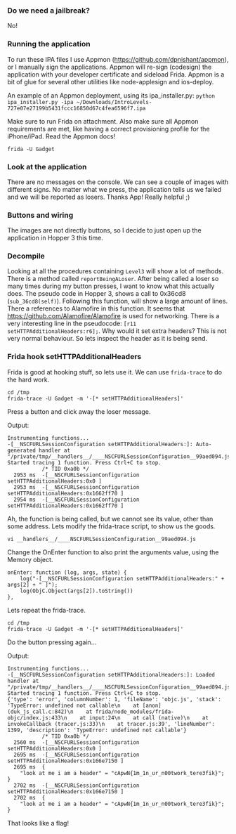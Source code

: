 ### Do we need a jailbreak?
No!

### Running the application
To run these IPA files I use Appmon (https://github.com/dpnishant/appmon), or I manually sign the applications. Appmon will re-sign (codesign) the application with your developer certificate and sideload Frida. Appmon is a bit of glue for several other utilities like node-applesign and ios-deploy. 

An example of an Appmon deployment, using its ipa_installer.py:
`python ipa_installer.py -ipa ~/Downloads/IntroLevels-727e07e27199b5431fccc16850d67c4fea6596f7.ipa`

Make sure to run Frida on attachment. Also make sure all Appmon requirements are met, like having a correct provisioning profile for the iPhone/iPad. Read the Appmon docs!

`frida -U Gadget`

### Look at the application
There are no messages on the console. We can see a couple of images with different signs. No matter what we press, the application tells us we failed and we will be reported as losers. Thanks App! Really helpful ;)

### Buttons and wiring
The images are not directly buttons, so I decide to just open up the application in Hopper 3 this time.

### Decompile
Looking at all the procedures containing `Level3` will show a lot of methods. There is a method called `reportBeingALoser`. After being called a loser so many times during my button presses, I want to know what this actually does. The pseudo code in Hopper 3, shows a call to 0x36cd8 (`sub_36cd8(self)`). Following this function, will show a large amount of lines. There a references to Alamofire in this function. It seems that https://github.com/Alamofire/Alamofire is used for networking. There is a very interesting line in the pseudocode: `[r11 setHTTPAdditionalHeaders:r6];`. Why would it set extra headers? This is not very normal behaviour. So lets inspect the header as it is being send.

### Frida hook setHTTPAdditionalHeaders
Frida is good at hooking stuff, so lets use it. We can use `frida-trace` to do the hard work.

```
cd /tmp
frida-trace -U Gadget -m '-[* setHTTPAdditionalHeaders]'
```

Press a button and click away the loser message.

Output:
```
Instrumenting functions...
-[__NSCFURLSessionConfiguration setHTTPAdditionalHeaders:]: Auto-generated handler at "/private/tmp/__handlers__/____NSCFURLSessionConfiguration__99aed094.js"
Started tracing 1 function. Press Ctrl+C to stop.
           /* TID 0xa0b */
  2953 ms  -[__NSCFURLSessionConfiguration setHTTPAdditionalHeaders:0x0 ]
  2953 ms  -[__NSCFURLSessionConfiguration setHTTPAdditionalHeaders:0x1662ff70 ]
  2954 ms  -[__NSCFURLSessionConfiguration setHTTPAdditionalHeaders:0x1662ff70 ]
```

Ah, the function is being called, but we cannot see its value, other than some address. Lets modify the frida-trace script, to show us the goods.

```
vi __handlers__/____NSCFURLSessionConfiguration__99aed094.js
```

Change the OnEnter function to also print the arguments value, using the Memory object.

```
onEnter: function (log, args, state) {
    log("-[__NSCFURLSessionConfiguration setHTTPAdditionalHeaders:" + args[2] + " ]");
    log(ObjC.Object(args[2]).toString())
},
```

Lets repeat the frida-trace.

```
cd /tmp
frida-trace -U Gadget -m '-[* setHTTPAdditionalHeaders]'
```

Do the button pressing again...

Output:
```
Instrumenting functions...
-[__NSCFURLSessionConfiguration setHTTPAdditionalHeaders:]: Loaded handler at "/private/tmp/__handlers__/____NSCFURLSessionConfiguration__99aed094.js"
Started tracing 1 function. Press Ctrl+C to stop.
{'type': 'error', 'columnNumber': 1, 'fileName': 'objc.js', 'stack': 'TypeError: undefined not callable\n    at [anon] (duk_js_call.c:842)\n    at frida/node_modules/frida-objc/index.js:433\n    at input:24\n    at call (native)\n    at invokeCallback (tracer.js:33)\n    at tracer.js:39', 'lineNumber': 1399, 'description': 'TypeError: undefined not callable'}
           /* TID 0xa0b */
  2560 ms  -[__NSCFURLSessionConfiguration setHTTPAdditionalHeaders:0x0 ]
  2695 ms  -[__NSCFURLSessionConfiguration setHTTPAdditionalHeaders:0x166e7150 ]
  2695 ms  {
    "look at me i am a header" = "cApwN{1m_1n_ur_n00twork_tere3fik}";
}
  2702 ms  -[__NSCFURLSessionConfiguration setHTTPAdditionalHeaders:0x166e7150 ]
  2702 ms  {
    "look at me i am a header" = "cApwN{1m_1n_ur_n00twork_tere3fik}";
}

```

That looks like a flag!

